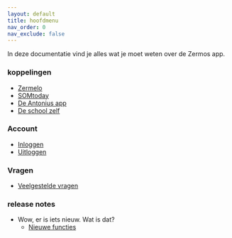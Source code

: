 ```yaml
---
layout: default
title: hoofdmenu
nav_order: 0
nav_exclude: false
---
```


In deze documentatie vind je alles wat je moet weten over de Zermos app.

### koppelingen
  - [Zermelo](Zermelo)
  - [SOMtoday](Somtoday)
  - [De Antonius app](Infowijs)
  - [De school zelf](School)

### Account
  - [Inloggen](Account)
  - [Uitloggen](Account)

### Vragen
  - [Veelgestelde vragen](FAQ)

### release notes
- Wow, er is iets nieuw. Wat is dat?
  - [Nieuwe functies](WhatsNew)